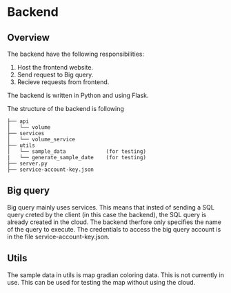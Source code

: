 # Backend

## Overview

The backend have the following responsibilities:
1. Host the frontend website.
2. Send request to Big query.
2. Recieve requests from frontend.

The backend is written in Python and using Flask. 

The structure of the backend is following
```
├── api
│   └── volume
├── services
│   └── volume_service
├── utils
│   └── sample_data             (for testing)
|   └── generate_sample_date    (for testing)
├── server.py
├── service-account-key.json
```

## Big query
Big query mainly uses services. This means that insted of sending a SQL query creted by the client (in this case the backend), the SQL query is already created in the cloud. The backend therfore only specifies the name of the query to execute. The credentials to access the big query account is in the file service-account-key.json.

## Utils
The sample data in utils is map gradian coloring data. This is not currently in use. This can be used for testing the map without using the cloud.